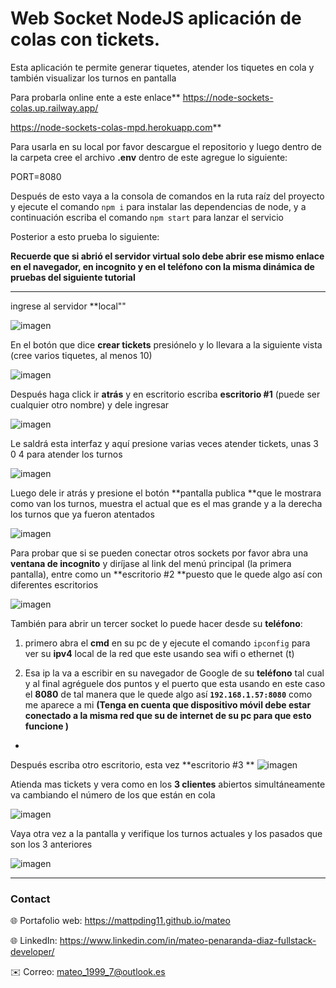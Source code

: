 # **Web Socket NodeJS** aplicación de **colas con tickets**.

Esta aplicación te permite generar tiquetes, atender los tiquetes en cola y también visualizar los turnos en pantalla

Para probarla online ente a este enlace** https://node-sockets-colas.up.railway.app/

<https://node-sockets-colas-mpd.herokuapp.com>**

Para usarla en su local por favor descargue el repositorio y luego dentro de la carpeta cree el archivo **.env** dentro de este agregue lo siguiente:

PORT=8080

Después de esto vaya a la consola de comandos en la ruta raíz del proyecto y ejecute el comando `npm i` para instalar las dependencias de node, y a continuación escriba el comando `npm start` para lanzar el servicio

Posterior a esto prueba lo siguiente:

**Recuerde que si abrió el servidor virtual solo debe abrir ese mismo enlace en el navegador, en incognito y en el teléfono con la misma dinámica de pruebas del siguiente tutorial**

---


ingrese al servidor **local""

![imagen](https://res.cloudinary.com/drbotbbjb/image/upload/v1653981908/Screenshot_150_jqe72d.png)

En el botón que dice **crear tickets** presiónelo y lo llevara a la siguiente vista (cree varios tiquetes, al menos 10)

![imagen](https://res.cloudinary.com/drbotbbjb/image/upload/v1653981908/Screenshot_153_vschhi.png)

Después haga click ir **atrás** y en escritorio escriba **escritorio #1** (puede ser cualquier otro nombre) y dele ingresar

![imagen](https://res.cloudinary.com/drbotbbjb/image/upload/v1653981908/Screenshot_154_o9thbh.png)

Le saldrá esta interfaz y aquí presione varias veces atender tickets, unas 3 0 4 para atender los turnos 

![imagen](https://res.cloudinary.com/drbotbbjb/image/upload/v1653981908/Screenshot_155_v9ylaw.png)

Luego dele ir atrás y presione el botón **pantalla publica **que le mostrara como van los turnos, muestra el actual que es el mas grande y a la derecha los turnos que ya fueron atentados 

![imagen](https://res.cloudinary.com/drbotbbjb/image/upload/v1653981908/Screenshot_156_yhx3g8.png)

Para probar que si se pueden conectar otros sockets por favor
abra una **ventana de incognito** y diríjase al link del menú principal (la primera
pantalla), entre como un **escritorio #2 **puesto que le quede algo así con diferentes escritorios 

![imagen](https://res.cloudinary.com/drbotbbjb/image/upload/v1653981908/Screenshot_157_toatgy.png)

También para abrir un tercer socket lo puede hacer desde su **teléfono**:

1.	 primero abra el **cmd** en su pc de y ejecute el comando `ipconfig` para ver su **ipv4** local de la red que este usando sea wifi o ethernet (t)

2.	Esa ip la va a escribir en su navegador de Google de su **teléfono** tal cual y al final agréguele dos puntos y el puerto que esta usando en este caso el **8080** de tal manera que le quede algo así **`192.168.1.57:8080`** como me aparece a mi **(Tenga en cuenta que dispositivo móvil debe estar conectado a la misma red que su de internet de su pc para que esto funcione )**
-	
Después escriba otro escritorio, esta vez **escritorio #3
**
![imagen](https://res.cloudinary.com/drbotbbjb/image/upload/v1653983225/WhatsApp_Image_2022-05-31_at_2.18.05_AM_1_yx3mhe.jpg)


Atienda mas tickets y vera como en los **3 clientes** abiertos simultáneamente va cambiando el número de los que están en cola 


![imagen](https://res.cloudinary.com/drbotbbjb/image/upload/v1653983225/WhatsApp_Image_2022-05-31_at_2.18.05_AM_xudu1w.jpg)

Vaya otra vez a la pantalla y verifique los turnos actuales y los pasados que son los 3 anteriores 

![imagen](https://res.cloudinary.com/drbotbbjb/image/upload/v1653983225/WhatsApp_Image_2022-05-31_at_2.18.04_AM_fsly1k.jpg)

---

### Contact
 
🌐 Portafolio web: https://mattpding11.github.io/mateo 
  
🌐 LinkedIn: https://www.linkedin.com/in/mateo-penaranda-diaz-fullstack-developer/
  
✉️ Correo: mateo_1999_7@outlook.es 


